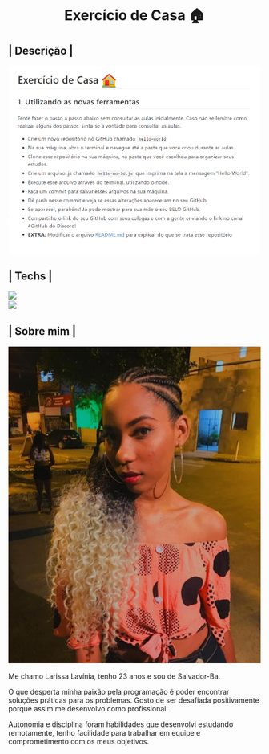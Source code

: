 <h1 align='center'> Exercício de Casa 🏠 </h1>


## | Descrição |

<img src="./exercicio.png" alt="Descrição do exercício">


## | Techs |

<img src="https://img.shields.io/badge/JavaScript-323330?style=for-the-badge&logo=javascript&logoColor=F7DF1E"> <br>
<img src="https://img.shields.io/badge/Node.js-339933?style=for-the-badge&logo=nodedotjs&logoColor=white">


## | Sobre mim |

<img src="./Larissa.png" alt="Larissa Lavínia">

Me chamo Larissa Lavínia, tenho 23 anos e sou de Salvador-Ba. 

O que desperta minha paixão pela programação é poder encontrar soluções práticas para os problemas. Gosto de ser desafiada positivamente porque assim me desenvolvo como profissional. 

Autonomia e disciplina foram habilidades que desenvolvi estudando remotamente, tenho facilidade para trabalhar em equipe e comprometimento com os meus objetivos.